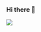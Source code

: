 ### Hi there 👋

<img src = "https://github-readme-stats.vercel.app/api?username=dasdigbijoy&&show_icons=true&title_color=ffffff&icon_color=bb2acf&text_color=daf7dc&bg_color=151515" />

<!--
**dasdigbijoy/dasdigbijoy** is a ✨ _special_ ✨ repository because its `README.md` (this file) appears on your GitHub profile.

Here are some ideas to get you started:

- 🔭 I’m currently working on ...
- 🌱 I’m currently learning ...
- 👯 I’m looking to collaborate on ...
- 🤔 I’m looking for help with ...
- 💬 Ask me about ...
- 📫 How to reach me: ...
- 😄 Pronouns: ...
- ⚡ Fun fact: ...
-->
